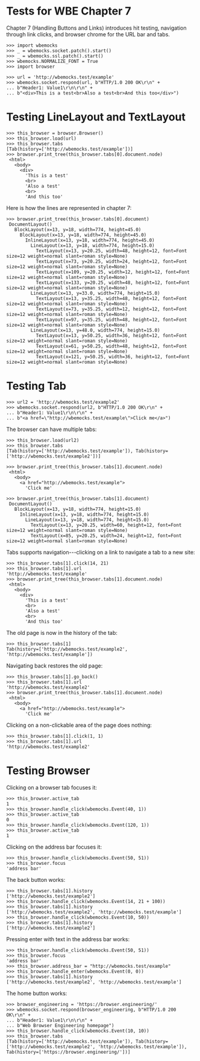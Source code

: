 Tests for WBE Chapter 7
=======================

Chapter 7 (Handling Buttons and Links) introduces hit testing, navigation
through link clicks, and browser chrome for the URL bar and tabs.

    >>> import wbemocks
    >>> _ = wbemocks.socket.patch().start()
    >>> _ = wbemocks.ssl.patch().start()
    >>> wbemocks.NORMALIZE_FONT = True
    >>> import browser

    >>> url = 'http://wbemocks.test/example'
    >>> wbemocks.socket.respond(url, b"HTTP/1.0 200 OK\r\n" +
    ... b"Header1: Value1\r\n\r\n" +
    ... b"<div>This is a test<br>Also a test<br>And this too</div>")

Testing LineLayout and TextLayout
=================================

    >>> this_browser = browser.Browser()
    >>> this_browser.load(url)
    >>> this_browser.tabs
    [Tab(history=['http://wbemocks.test/example'])]
    >>> browser.print_tree(this_browser.tabs[0].document.node)
     <html>
       <body>
         <div>
           'This is a test'
           <br>
           'Also a test'
           <br>
           'And this too'

Here is how the lines are represented in chapter 7:

    >>> browser.print_tree(this_browser.tabs[0].document)
     DocumentLayout()
       BlockLayout(x=13, y=18, width=774, height=45.0)
         BlockLayout(x=13, y=18, width=774, height=45.0)
           InlineLayout(x=13, y=18, width=774, height=45.0)
             LineLayout(x=13, y=18, width=774, height=15.0)
               TextLayout(x=13, y=20.25, width=48, height=12, font=Font size=12 weight=normal slant=roman style=None)
               TextLayout(x=73, y=20.25, width=24, height=12, font=Font size=12 weight=normal slant=roman style=None)
               TextLayout(x=109, y=20.25, width=12, height=12, font=Font size=12 weight=normal slant=roman style=None)
               TextLayout(x=133, y=20.25, width=48, height=12, font=Font size=12 weight=normal slant=roman style=None)
             LineLayout(x=13, y=33.0, width=774, height=15.0)
               TextLayout(x=13, y=35.25, width=48, height=12, font=Font size=12 weight=normal slant=roman style=None)
               TextLayout(x=73, y=35.25, width=12, height=12, font=Font size=12 weight=normal slant=roman style=None)
               TextLayout(x=97, y=35.25, width=48, height=12, font=Font size=12 weight=normal slant=roman style=None)
             LineLayout(x=13, y=48.0, width=774, height=15.0)
               TextLayout(x=13, y=50.25, width=36, height=12, font=Font size=12 weight=normal slant=roman style=None)
               TextLayout(x=61, y=50.25, width=48, height=12, font=Font size=12 weight=normal slant=roman style=None)
               TextLayout(x=121, y=50.25, width=36, height=12, font=Font size=12 weight=normal slant=roman style=None)


Testing Tab
===========

    >>> url2 = 'http://wbemocks.test/example2'
    >>> wbemocks.socket.respond(url2, b"HTTP/1.0 200 OK\r\n" +
    ... b"Header1: Value1\r\n\r\n" +
    ... b"<a href=\"http://wbemocks.test/example\">Click me</a>")

The browser can have multiple tabs:

    >>> this_browser.load(url2)
    >>> this_browser.tabs
    [Tab(history=['http://wbemocks.test/example']), Tab(history=['http://wbemocks.test/example2'])]

    >>> browser.print_tree(this_browser.tabs[1].document.node)
     <html>
       <body>
         <a href="http://wbemocks.test/example">
           'Click me'

    >>> browser.print_tree(this_browser.tabs[1].document)
     DocumentLayout()
       BlockLayout(x=13, y=18, width=774, height=15.0)
         InlineLayout(x=13, y=18, width=774, height=15.0)
           LineLayout(x=13, y=18, width=774, height=15.0)
             TextLayout(x=13, y=20.25, width=60, height=12, font=Font size=12 weight=normal slant=roman style=None)
             TextLayout(x=85, y=20.25, width=24, height=12, font=Font size=12 weight=normal slant=roman style=None)

Tabs supports navigation---clicking on a link to navigate a tab to a new site:

    >>> this_browser.tabs[1].click(14, 21)
    >>> this_browser.tabs[1].url
    'http://wbemocks.test/example'
    >>> browser.print_tree(this_browser.tabs[1].document.node)
     <html>
       <body>
         <div>
           'This is a test'
           <br>
           'Also a test'
           <br>
           'And this too'

The old page is now in the history of the tab:

    >>> this_browser.tabs[1]
    Tab(history=['http://wbemocks.test/example2', 'http://wbemocks.test/example'])

Navigating back restores the old page:

    >>> this_browser.tabs[1].go_back()
    >>> this_browser.tabs[1].url
    'http://wbemocks.test/example2'
    >>> browser.print_tree(this_browser.tabs[1].document.node)
     <html>
       <body>
         <a href="http://wbemocks.test/example">
           'Click me'

Clicking on a non-clickable area of the page does nothing:

    >>> this_browser.tabs[1].click(1, 1)
    >>> this_browser.tabs[1].url
    'http://wbemocks.test/example2'

Testing Browser
===============

Clicking on a browser tab focuses it:

    >>> this_browser.active_tab
    1
    >>> this_browser.handle_click(wbemocks.Event(40, 1))
    >>> this_browser.active_tab
    0
    >>> this_browser.handle_click(wbemocks.Event(120, 1))
    >>> this_browser.active_tab
    1

Clicking on the address bar focuses it:

    >>> this_browser.handle_click(wbemocks.Event(50, 51))
    >>> this_browser.focus
    'address bar'

The back button works:

    >>> this_browser.tabs[1].history
    ['http://wbemocks.test/example2']
    >>> this_browser.handle_click(wbemocks.Event(14, 21 + 100))
    >>> this_browser.tabs[1].history
    ['http://wbemocks.test/example2', 'http://wbemocks.test/example']
    >>> this_browser.handle_click(wbemocks.Event(10, 50))
    >>> this_browser.tabs[1].history
    ['http://wbemocks.test/example2']

Pressing enter with text in the address bar works:

    >>> this_browser.handle_click(wbemocks.Event(50, 51))
    >>> this_browser.focus
    'address bar'
    >>> this_browser.address_bar = "http://wbemocks.test/example"
    >>> this_browser.handle_enter(wbemocks.Event(0, 0))
    >>> this_browser.tabs[1].history
    ['http://wbemocks.test/example2', 'http://wbemocks.test/example']

The home button works:

    >>> browser_engineering = 'https://browser.engineering/'
    >>> wbemocks.socket.respond(browser_engineering, b"HTTP/1.0 200 OK\r\n" +
    ... b"Header1: Value1\r\n\r\n" +
    ... b"Web Browser Engineering homepage")
    >>> this_browser.handle_click(wbemocks.Event(10, 10))
    >>> this_browser.tabs
    [Tab(history=['http://wbemocks.test/example']), Tab(history=['http://wbemocks.test/example2', 'http://wbemocks.test/example']), Tab(history=['https://browser.engineering/'])]
